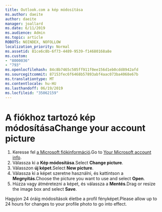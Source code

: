 ```yaml
---
title: Outlook.com a kép módosítása
ms.author: daeite
author: daeite
manager: joallard
ms.date: 6/11/2019
ms.audience: Admin
ms.topic: article
ROBOTS: NOINDEX, NOFOLLOW
localization_priority: Normal
ms.assetid: 81ce6c8b-6f73-4489-9539-f14680168a8e
ms.custom:
- "8000036"
- "793"
ms.openlocfilehash: 84c8b7465c505ff911f0ee156d1eb0cdd8942afd
ms.sourcegitcommit: 87153fec6f6468b57893abf4aac073ba4068e67b
ms.translationtype: MT
ms.contentlocale: hu-HU
ms.lasthandoff: 06/19/2019
ms.locfileid: "35062159"
---
```

# <a name="change-your-account-picture"></a><span data-ttu-id="4fb25-102">A fiókhoz tartozó kép módosítása</span><span class="sxs-lookup"><span data-stu-id="4fb25-102">Change your account picture</span></span>

1. <span data-ttu-id="4fb25-103">Keresse fel [a Microsoft fiókinformáció](https://go.microsoft.com/fwlink/p/?linkid=860841).</span><span class="sxs-lookup"><span data-stu-id="4fb25-103">Go to [Your Microsoft account info](https://go.microsoft.com/fwlink/p/?linkid=860841).</span></span>
2. <span data-ttu-id="4fb25-104">Válassza ki a **Kép módosítása**.</span><span class="sxs-lookup"><span data-stu-id="4fb25-104">Select **Change picture**.</span></span>
3. <span data-ttu-id="4fb25-105">Válasszon **új képet**.</span><span class="sxs-lookup"><span data-stu-id="4fb25-105">Select **New picture**.</span></span>
4. <span data-ttu-id="4fb25-106">Válassza ki a képet szeretne használni, és kattintson a **Megnyitás**.</span><span class="sxs-lookup"><span data-stu-id="4fb25-106">Choose the picture you want to use and select **Open**.</span></span>
5. <span data-ttu-id="4fb25-107">Húzza vagy átméretezni a képet, és válassza a **Mentés**.</span><span class="sxs-lookup"><span data-stu-id="4fb25-107">Drag or resize the image box and select **Save**.</span></span>

<span data-ttu-id="4fb25-108">Hagyjon 24 óráig módosítások életbe a profil fényképet.</span><span class="sxs-lookup"><span data-stu-id="4fb25-108">Please allow up to 24 hours for changes to your profile photo to go into effect.</span></span>